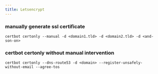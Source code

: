 ```yaml
---
title: Letsencrypt
---
```


### manually generate ssl certificate

```shell
certbot certonly --manual -d <domain1.tld> -d <domain2.tld> -d <and-son-on>
```


### certbot certonly without manual intervention

```
certbot certonly --dns-route53 -d <domain> --register-unsafely-without-email --agree-tos
```

